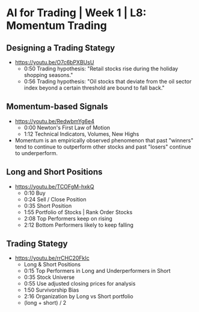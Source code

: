 # AI for Trading | Week 1 | L8: Momentum Trading

## Designing a Trading Stategy
- https://youtu.be/O7c6bPXBUsU
  - 0:50 Trading hypothesis: "Retail stocks rise during the holiday shopping seasons."
  - 0:56 Trading hypothesis: "Oil stocks that deviate from the oil sector index beyond a certain threshold are bound to fall back."
## Momentum-based Signals
- https://youtu.be/RedwbmYg6e4
  - 0:00 Newton's First Law of Motion
  - 1:12 Technical Indicators, Volumes, New Highs
- Momentum is an empirically observed phenomenon that past "winners" tend to continue to outperform other stocks and past "losers" continue to underperform.
## Long and Short Positions
- https://youtu.be/TCOFgM-hxkQ
  - 0:10 Buy
  - 0:24 Sell / Close Position
  - 0:35 Short Position
  - 1:55 Portfolio of Stocks | Rank Order Stocks
  - 2:08 Top Performers keep on rising
  - 2:12 Bottom Performers likely to keep falling
## Trading Stategy
- https://youtu.be/rrCHC20FkIc
  - Long & Short Positions
  - 0:15 Top Performers in Long and Underperformers in Short
  - 0:35 Stock Universe
  - 0:55 Use adjusted closing prices for analysis
  - 1:50 Survivorship Bias
  - 2:16 Organization by Long vs Short portfolio
  - (long + short) / 2

